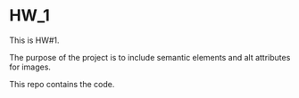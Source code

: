 # HW_1
This is HW#1.

The purpose of the project is to include semantic elements and alt attributes for images.

This repo contains the code.